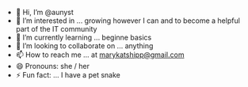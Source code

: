 - 👋 Hi, I’m @aunyst
- 👀 I’m interested in ... growing however I can and to become a helpful part of the IT community
- 🌱 I’m currently learning ... beginne basics
- 💞️ I’m looking to collaborate on ... anything
- 📫 How to reach me ... at marykatshipp@gmail.com
- 😄 Pronouns: she / her
- ⚡ Fun fact: ... I have a pet snake

<!---
aunyst/aunyst is a ✨ special ✨ repository because its `README.md` (this file) appears on your GitHub profile.
You can click the Preview link to take a look at your changes.
--->
